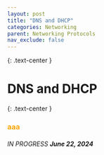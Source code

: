 ```yaml
---
layout: post
title: "DNS and DHCP"
categories: Networking
parent: Networking Protocols
nav_exclude: false
---
```


{: .text-center }
# DNS and DHCP

{: .text-center }
### <span style="color: orange; font-weight: bold;">aaa</span>


###### IN PROGRESS ***June 22, 2024***

